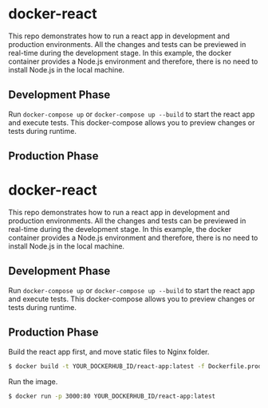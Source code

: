 # docker-react

This repo demonstrates how to run a react app in development and production environments. All the changes and tests can be previewed in real-time during the development stage.
In this example, the docker container provides a Node.js environment and therefore, there is no need to install Node.js in the local machine.

## Development Phase

Run `docker-compose up` or `docker-compose up --build` to start the react app and execute tests. This docker-compose allows you to preview changes or tests during runtime.

## Production Phase

# docker-react

This repo demonstrates how to run a react app in development and production environments. All the changes and tests can be previewed in real-time during the development stage.
In this example, the docker container provides a Node.js environment and therefore, there is no need to install Node.js in the local machine.

## Development Phase

Run `docker-compose up` or `docker-compose up --build` to start the react app and execute tests. This docker-compose allows you to preview changes or tests during runtime.

## Production Phase

Build the react app first, and move static files to Nginx folder.

```bash
$ docker build -t YOUR_DOCKERHUB_ID/react-app:latest -f Dockerfile.prod .
```

Run the image.

```bash
$ docker run -p 3000:80 YOUR_DOCKERHUB_ID/react-app:latest
```
